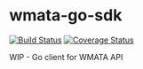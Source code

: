 # wmata-go-sdk
[![Build Status](https://travis-ci.com/awiede/wmata-go-sdk.svg?branch=master)](https://travis-ci.com/awiede/wmata-go-sdk) [![Coverage Status](https://coveralls.io/repos/github/awiede/wmata-go-sdk/badge.svg)](https://coveralls.io/github/awiede/wmata-go-sdk?branch=master&service=github)


WIP - Go client for WMATA API
